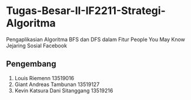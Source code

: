 # Tugas-Besar-II-IF2211-Strategi-Algoritma
Pengaplikasian Algoritma BFS dan DFS dalam Fitur People You May Know Jejaring Sosial Facebook
## Pengembang
  1. Louis Riemenn                  13519016
  2. Giant Andreas Tambunan         13519127
  3. Kevin Katsura Dani Sitanggang  13519216

